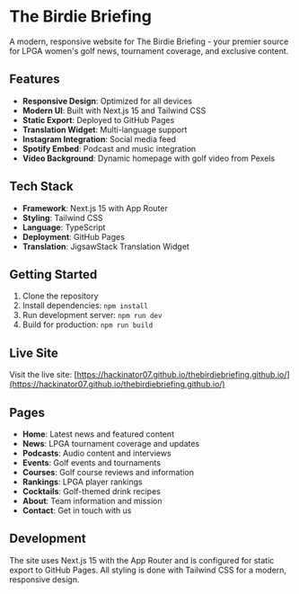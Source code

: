 # The Birdie Briefing

A modern, responsive website for The Birdie Briefing - your premier source for LPGA women's golf news, tournament coverage, and exclusive content.

## Features

- **Responsive Design**: Optimized for all devices
- **Modern UI**: Built with Next.js 15 and Tailwind CSS
- **Static Export**: Deployed to GitHub Pages
- **Translation Widget**: Multi-language support
- **Instagram Integration**: Social media feed
- **Spotify Embed**: Podcast and music integration
- **Video Background**: Dynamic homepage with golf video from Pexels

## Tech Stack

- **Framework**: Next.js 15 with App Router
- **Styling**: Tailwind CSS
- **Language**: TypeScript
- **Deployment**: GitHub Pages
- **Translation**: JigsawStack Translation Widget

## Getting Started

1. Clone the repository
2. Install dependencies: `npm install`
3. Run development server: `npm run dev`
4. Build for production: `npm run build`

## Live Site

Visit the live site: [https://hackinator07.github.io/thebirdiebriefing.github.io/](https://hackinator07.github.io/thebirdiebriefing.github.io/)

## Pages

- **Home**: Latest news and featured content
- **News**: LPGA tournament coverage and updates
- **Podcasts**: Audio content and interviews
- **Events**: Golf events and tournaments
- **Courses**: Golf course reviews and information
- **Rankings**: LPGA player rankings
- **Cocktails**: Golf-themed drink recipes
- **About**: Team information and mission
- **Contact**: Get in touch with us

## Development

The site uses Next.js 15 with the App Router and is configured for static export to GitHub Pages. All styling is done with Tailwind CSS for a modern, responsive design.
